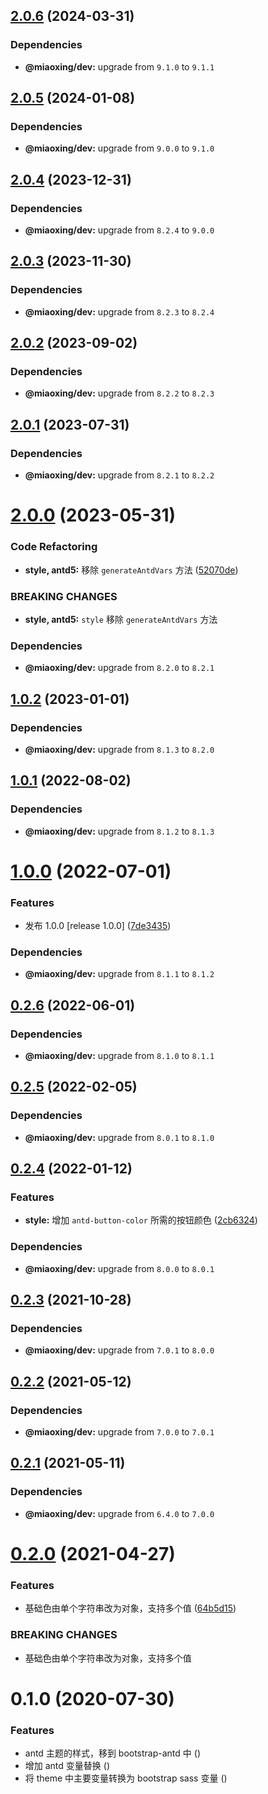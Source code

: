 ## [2.0.6](https://github.com/miaoxing/mxjs-style/compare/v2.0.5...v2.0.6) (2024-03-31)





### Dependencies

* **@miaoxing/dev:** upgrade from `9.1.0` to `9.1.1`

## [2.0.5](https://github.com/miaoxing/mxjs-style/compare/v2.0.4...v2.0.5) (2024-01-08)





### Dependencies

* **@miaoxing/dev:** upgrade from `9.0.0` to `9.1.0`

## [2.0.4](https://github.com/miaoxing/mxjs-style/compare/v2.0.3...v2.0.4) (2023-12-31)





### Dependencies

* **@miaoxing/dev:** upgrade from `8.2.4` to `9.0.0`

## [2.0.3](https://github.com/miaoxing/mxjs-style/compare/v2.0.2...v2.0.3) (2023-11-30)





### Dependencies

* **@miaoxing/dev:** upgrade from `8.2.3` to `8.2.4`

## [2.0.2](https://github.com/miaoxing/mxjs-style/compare/v2.0.1...v2.0.2) (2023-09-02)





### Dependencies

* **@miaoxing/dev:** upgrade from `8.2.2` to `8.2.3`

## [2.0.1](https://github.com/miaoxing/mxjs-style/compare/v2.0.0...v2.0.1) (2023-07-31)





### Dependencies

* **@miaoxing/dev:** upgrade from `8.2.1` to `8.2.2`

# [2.0.0](https://github.com/miaoxing/mxjs-style/compare/v1.0.2...v2.0.0) (2023-05-31)


### Code Refactoring

* **style, antd5:** 移除 `generateAntdVars` 方法 ([52070de](https://github.com/miaoxing/mxjs-style/commit/52070ded1d6a2762f224f74291127ba8c1012b1d))


### BREAKING CHANGES

* **style, antd5:** `style` 移除 `generateAntdVars` 方法





### Dependencies

* **@miaoxing/dev:** upgrade from `8.2.0` to `8.2.1`

## [1.0.2](https://github.com/miaoxing/mxjs-style/compare/v1.0.1...v1.0.2) (2023-01-01)





### Dependencies

* **@miaoxing/dev:** upgrade from `8.1.3` to `8.2.0`

## [1.0.1](https://github.com/miaoxing/mxjs-style/compare/v1.0.0...v1.0.1) (2022-08-02)





### Dependencies

* **@miaoxing/dev:** upgrade from `8.1.2` to `8.1.3`

# [1.0.0](https://github.com/miaoxing/mxjs-style/compare/v0.2.6...v1.0.0) (2022-07-01)


### Features

* 发布 1.0.0 [release 1.0.0] ([7de3435](https://github.com/miaoxing/mxjs-style/commit/7de34354ed6d79477af8c6b1bd63ff0d78e4f4e9))





### Dependencies

* **@miaoxing/dev:** upgrade from `8.1.1` to `8.1.2`

## [0.2.6](https://github.com/miaoxing/mxjs-style/compare/v0.2.5...v0.2.6) (2022-06-01)





### Dependencies

* **@miaoxing/dev:** upgrade from `8.1.0` to `8.1.1`

## [0.2.5](https://github.com/miaoxing/mxjs-style/compare/v0.2.4...v0.2.5) (2022-02-05)





### Dependencies

* **@miaoxing/dev:** upgrade from `8.0.1` to `8.1.0`

## [0.2.4](https://github.com/miaoxing/mxjs-style/compare/v0.2.3...v0.2.4) (2022-01-12)


### Features

* **style:** 增加 `antd-button-color` 所需的按钮颜色 ([2cb6324](https://github.com/miaoxing/mxjs-style/commit/2cb63249fa9201b82ef4231df81c97d39e5da995))





### Dependencies

* **@miaoxing/dev:** upgrade from `8.0.0` to `8.0.1`

## [0.2.3](https://github.com/miaoxing/mxjs-style/compare/v0.2.2...v0.2.3) (2021-10-28)





### Dependencies

* **@miaoxing/dev:** upgrade from `7.0.1` to `8.0.0`

## [0.2.2](https://github.com/miaoxing/mxjs-style/compare/v0.2.1...v0.2.2) (2021-05-12)





### Dependencies

* **@miaoxing/dev:** upgrade from `7.0.0` to `7.0.1`

## [0.2.1](https://github.com/miaoxing/mxjs-style/compare/v0.2.0...v0.2.1) (2021-05-11)





### Dependencies

* **@miaoxing/dev:** upgrade from `6.4.0` to `7.0.0`

# [0.2.0](https://github.com/miaoxing/mxjs-style/compare/v0.1.0...v0.2.0) (2021-04-27)


### Features

* 基础色由单个字符串改为对象，支持多个值 ([64b5d15](https://github.com/miaoxing/mxjs-style/commit/64b5d151009ed3b09507002f79c1532cb39e5941))


### BREAKING CHANGES

* 基础色由单个字符串改为对象，支持多个值

# 0.1.0 (2020-07-30)


### Features

* antd 主题的样式，移到 bootstrap-antd 中 ([](https://github.com/miaoxing/mxjs-style/commit/))
* 增加 antd 变量替换 ([](https://github.com/miaoxing/mxjs-style/commit/))
* 将 theme 中主要变量转换为 bootstrap sass 变量 ([](https://github.com/miaoxing/mxjs-style/commit/))
